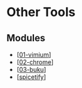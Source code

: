 Other Tools
===

Modules
---

- [[01-vimium]]
- [[02-chrome]]
- [[03-buku]]
- [[spicetify]]

[//begin]: # "Autogenerated link references for markdown compatibility"
[01-vimium]: 01-vimium.md "Vimium"
[02-chrome]: 02-chrome.md "Chrome"
[03-buku]: 03-buku.md "Buku"
[spicetify]: spicetify.md "Spicetify"
[//end]: # "Autogenerated link references"

